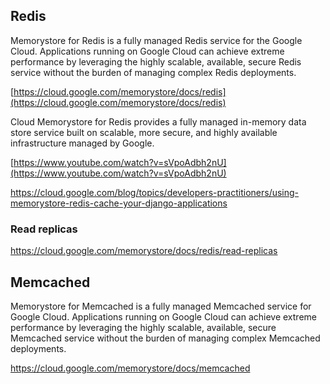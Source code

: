 ## Redis

Memorystore for Redis is a fully managed Redis service for the Google Cloud. Applications running on Google Cloud can achieve extreme performance by leveraging the highly scalable, available, secure Redis service without the burden of managing complex Redis deployments.

[https://cloud.google.com/memorystore/docs/redis](https://cloud.google.com/memorystore/docs/redis)

Cloud Memorystore for Redis provides a fully managed in-memory data store service built on scalable, more secure, and highly available infrastructure managed by Google.

[https://www.youtube.com/watch?v=sVpoAdbh2nU](https://www.youtube.com/watch?v=sVpoAdbh2nU)

https://cloud.google.com/blog/topics/developers-practitioners/using-memorystore-redis-cache-your-django-applications

### Read replicas

https://cloud.google.com/memorystore/docs/redis/read-replicas

## Memcached

Memorystore for Memcached is a fully managed Memcached service for Google Cloud. Applications running on Google Cloud can achieve extreme performance by leveraging the highly scalable, available, secure Memcached service without the burden of managing complex Memcached deployments.

https://cloud.google.com/memorystore/docs/memcached


